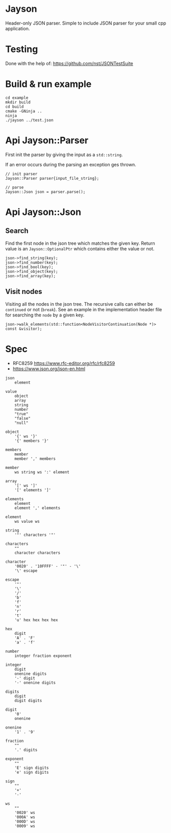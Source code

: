 # Jayson
Header-only JSON parser. Simple to include JSON parser for your small cpp application.

# Testing
Done with the help of: https://github.com/nst/JSONTestSuite

# Build & run example
```
cd example
mkdir build
cd build
cmake -GNinja ..
ninja
./jayson ../test.json 
```

# Api Jayson::Parser
First init the parser by giving the input as a `std::string`.

If an error occurs during the parsing an exception ges thrown.
```
// init parser
Jayson::Parser parser{input_file_string};

// parse
Jayson::Json json = parser.parse();
```

# Api Jayson::Json

## Search
Find the first node in the json tree which matches the given key. Return value is 
an `Jayson::OptionalPtr` which contains either the value or not.

```
json->find_string(key); 
json->find_number(key); 
json->find_bool(key); 
json->find_object(key); 
json->find_array(key); 
```

## Visit nodes
Visiting all the nodes in the json tree. The recursive calls can either be `continued` or not (`break`). 
See an example in the implementation header file for searching the `node` by a given key.

```
json->walk_elements(std::function<NodeVisitorContinuation(Node *)> const &visitor);
```

# Spec
- RFC8259 https://www.rfc-editor.org/rfc/rfc8259
- https://www.json.org/json-en.html
```
json
    element

value
    object
    array
    string
    number
    "true"
    "false"
    "null"

object
    '{' ws '}'
    '{' members '}'

members
    member
    member ',' members

member
    ws string ws ':' element

array
    '[' ws ']'
    '[' elements ']'

elements
    element
    element ',' elements

element
    ws value ws

string
    '"' characters '"'

characters
    ""
    character characters

character
    '0020' . '10FFFF' - '"' - '\'
    '\' escape

escape
    '"'
    '\'
    '/'
    'b'
    'f'
    'n'
    'r'
    't'
    'u' hex hex hex hex

hex
    digit
    'A' . 'F'
    'a' . 'f'

number
    integer fraction exponent

integer
    digit
    onenine digits
    '-' digit
    '-' onenine digits

digits
    digit
    digit digits

digit
    '0'
    onenine

onenine
    '1' . '9'

fraction
    ""
    '.' digits

exponent
    ""
    'E' sign digits
    'e' sign digits

sign
    ""
    '+'
    '-'

ws
    ""
    '0020' ws
    '000A' ws
    '000D' ws
    '0009' ws
```
